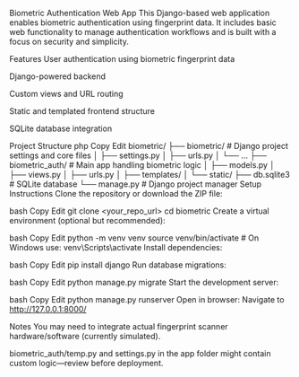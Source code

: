Biometric Authentication Web App
This Django-based web application enables biometric authentication using fingerprint data. It includes basic web functionality to manage authentication workflows and is built with a focus on security and simplicity.

Features
User authentication using biometric fingerprint data

Django-powered backend

Custom views and URL routing

Static and templated frontend structure

SQLite database integration

Project Structure
php
Copy
Edit
biometric/
├── biometric/                # Django project settings and core files
│   ├── settings.py
│   ├── urls.py
│   └── ...
├── biometric_auth/           # Main app handling biometric logic
│   ├── models.py
│   ├── views.py
│   ├── urls.py
│   ├── templates/
│   └── static/
├── db.sqlite3                # SQLite database
└── manage.py                 # Django project manager
Setup Instructions
Clone the repository or download the ZIP file:

bash
Copy
Edit
git clone <your_repo_url>
cd biometric
Create a virtual environment (optional but recommended):

bash
Copy
Edit
python -m venv venv
source venv/bin/activate  # On Windows use: venv\Scripts\activate
Install dependencies:

bash
Copy
Edit
pip install django
Run database migrations:

bash
Copy
Edit
python manage.py migrate
Start the development server:

bash
Copy
Edit
python manage.py runserver
Open in browser:
Navigate to http://127.0.0.1:8000/

Notes
You may need to integrate actual fingerprint scanner hardware/software (currently simulated).

biometric_auth/temp.py and settings.py in the app folder might contain custom logic—review before deployment.
